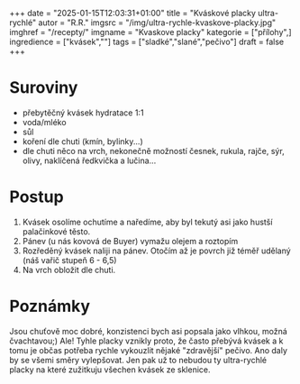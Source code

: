 
+++
date = "2025-01-15T12:03:31+01:00"
title = "Kváskové placky ultra-rychlé"
autor = "R.R."
imgsrc = "/img/ultra-rychle-kvaskove-placky.jpg"
imghref = "/recepty/"
imgname = "Kvaskove placky"
kategorie = ["přílohy",]
ingredience = ["kvásek",""]
tags = ["sladké","slané","pečivo"]
draft = false
+++


# Suroviny
- přebytěčný kvásek hydratace 1:1
- voda/mléko
- sůl
- koření dle chuti (kmín, bylinky...)
- dle chuti něco na vrch, nekonečně možností česnek, rukula, rajče, sýr, olivy, naklíčená ředkvička a lučina...


# Postup
1. Kvásek osolíme ochutíme a naředíme, aby byl tekutý asi jako hustší palačinkové těsto.
2. Pánev (u nás kovová de Buyer) vymažu olejem a roztopím
3. Rozředěný kvásek naliji na pánev. Otočím až je povrch již téměř udělaný (náš vařič stupeň 6 - 6,5)
4. Na vrch obložit dle chuti.

# Poznámky
Jsou chuťově moc dobré, konzistenci bych asi popsala jako vlhkou, možná čvachtavou;) Ale! Tyhle placky vznikly proto, že často přebývá kvásek a k tomu je občas potřeba rychle vykouzlit nějaké "zdravější" pečivo. Ano daly by se všemi směry vylepšovat. Jen pak už to nebudou ty ultra-rychlé placky na které zužitkuju všechen kvásek ze sklenice. 

<!-- --> 